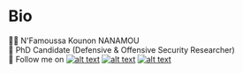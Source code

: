 
# Bio
:raising_hand_man: N'Famoussa Kounon NANAMOU  
:mag_right: PhD Candidate (Defensive & Offensive Security Researcher)  
📌 Follow me on  <!-- display the social media buttons in your README -->
[![alt text][1.1]][1]
[![alt text][2.1]][2]
[![alt text][3.1]][3]



<!-- icons with padding -->

[1.1]: http://i.imgur.com/wWzX9uB.png (twitter icon without padding)
[2.1]: http://i.imgur.com/fep1WsG.png (facebook icon without padding)
[3.1]: http://i.imgur.com/9I6NRUm.png (github icon without padding)


<!-- links to your social media accounts -->
<!-- update these accordingly -->

[1]: http://www.facebook.com/nanamou224
[2]: http://www.twitter.com/_nanamou224
[3]: http://www.github.com/nanamou224

<!-- Please don't remove this: Grab your social icons from https://github.com/carlsednaoui/gitsocial -->

